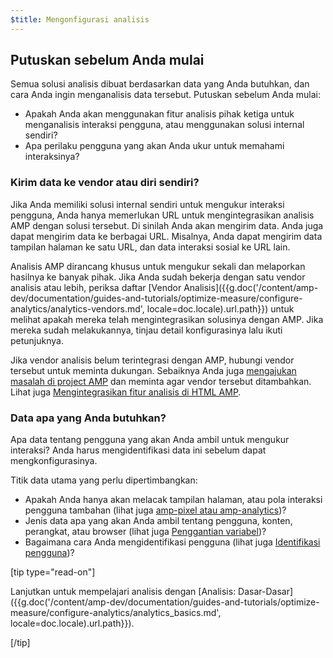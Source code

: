```yaml
---
$title: Mengonfigurasi analisis
---
```


## Putuskan sebelum Anda mulai

Semua solusi analisis dibuat berdasarkan data yang Anda butuhkan,
dan cara Anda ingin menganalisis data tersebut. Putuskan sebelum Anda mulai:

* Apakah Anda akan menggunakan fitur analisis pihak ketiga untuk menganalisis interaksi pengguna,
atau menggunakan solusi internal sendiri?
* Apa perilaku pengguna yang akan Anda ukur untuk memahami interaksinya?

### Kirim data ke vendor atau diri sendiri?

Jika Anda memiliki solusi internal sendiri untuk mengukur interaksi pengguna,
Anda hanya memerlukan URL untuk mengintegrasikan analisis AMP dengan solusi tersebut.
Di sinilah Anda akan mengirim data.
Anda juga dapat mengirim data ke berbagai URL.
Misalnya, Anda dapat mengirim data tampilan halaman ke satu URL,
dan data interaksi sosial ke URL lain.

Analisis AMP dirancang khusus untuk mengukur sekali dan melaporkan hasilnya ke banyak pihak.
Jika Anda sudah bekerja dengan satu vendor analisis atau lebih,
periksa daftar [Vendor Analisis]({{g.doc('/content/amp-dev/documentation/guides-and-tutorials/optimize-measure/configure-analytics/analytics-vendors.md', locale=doc.locale).url.path}}) untuk melihat apakah mereka telah mengintegrasikan solusinya dengan AMP.
Jika mereka sudah melakukannya, tinjau detail konfigurasinya lalu ikuti petunjuknya.

Jika vendor analisis belum terintegrasi dengan AMP,
hubungi vendor tersebut untuk meminta dukungan.
Sebaiknya Anda juga [mengajukan masalah di project AMP](https://github.com/ampproject/amphtml/issues/new)
dan meminta agar vendor tersebut ditambahkan.
Lihat juga
[Mengintegrasikan fitur analisis di HTML AMP](https://github.com/ampproject/amphtml/blob/master/extensions/amp-analytics/integrating-analytics.md).

### Data apa yang Anda butuhkan?

Apa data tentang pengguna yang akan Anda ambil untuk mengukur interaksi?
Anda harus mengidentifikasi data ini sebelum dapat mengkonfigurasinya.

Titik data utama yang perlu dipertimbangkan:

* Apakah Anda hanya akan melacak tampilan halaman, atau pola interaksi pengguna tambahan
(lihat juga [amp-pixel atau amp-analytics](/id/docs/analytics/analytics_basics.html#menggunakan-amp-pixel-atau-amp-analytics?))?
* Jenis data apa yang akan Anda ambil tentang pengguna, konten,
perangkat, atau browser (lihat juga [Penggantian variabel](/id/docs/analytics/analytics_basics.html#penggantian-variabel))?
* Bagaimana cara Anda mengidentifikasi pengguna (lihat juga [Identifikasi pengguna](/id/docs/analytics/analytics_basics.html#user-identification))?

[tip type="read-on"]

Lanjutkan untuk mempelajari analisis dengan [Analisis: Dasar-Dasar]({{g.doc('/content/amp-dev/documentation/guides-and-tutorials/optimize-measure/configure-analytics/analytics_basics.md', locale=doc.locale).url.path}}).

[/tip]
